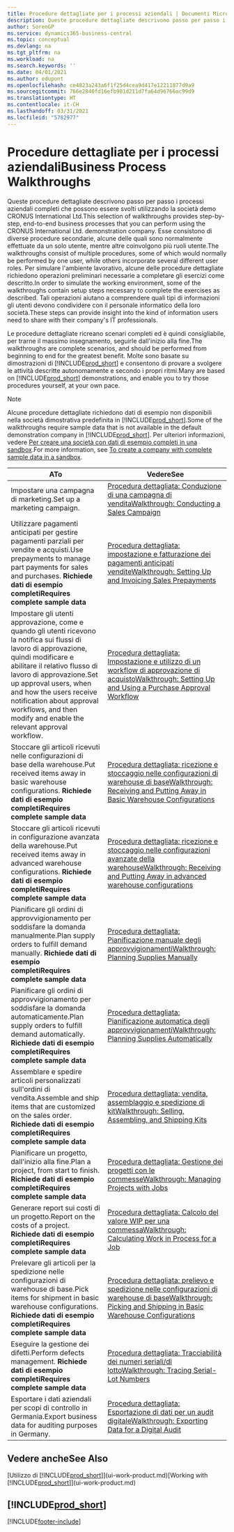 ```yaml
---
title: Procedure dettagliate per i processi aziendali | Documenti Microsoft
description: Queste procedure dettagliate descrivono passo per passo i processi aziendali completi che possono essere svolti utilizzando la società demo CRONUS International Ltd.
author: SorenGP
ms.service: dynamics365-business-central
ms.topic: conceptual
ms.devlang: na
ms.tgt_pltfrm: na
ms.workload: na
ms.search.keywords: ''
ms.date: 04/01/2021
ms.author: edupont
ms.openlocfilehash: ce4823a243a6f1f25d4cea9d417e12211877d9a9
ms.sourcegitcommit: 766e2840fd16efb901d211d7fa64d96766ac99d9
ms.translationtype: HT
ms.contentlocale: it-CH
ms.lasthandoff: 03/31/2021
ms.locfileid: "5782977"
---
```

# <a name="business-process-walkthroughs"></a><span data-ttu-id="cdff4-103">Procedure dettagliate per i processi aziendali</span><span class="sxs-lookup"><span data-stu-id="cdff4-103">Business Process Walkthroughs</span></span>

<span data-ttu-id="cdff4-104">Queste procedure dettagliate descrivono passo per passo i processi aziendali completi che possono essere svolti utilizzando la società demo CRONUS International Ltd.</span><span class="sxs-lookup"><span data-stu-id="cdff4-104">This selection of walkthroughs provides step-by-step, end-to-end business processes that you can perform using the CRONUS International Ltd. demonstration company.</span></span> <span data-ttu-id="cdff4-105">Esse consistono di diverse procedure secondarie, alcune delle quali sono normalmente effettuate da un solo utente, mentre altre coinvolgono più ruoli utente.</span><span class="sxs-lookup"><span data-stu-id="cdff4-105">The walkthroughs consist of multiple procedures, some of which would normally be performed by one user, while others incorporate several different user roles.</span></span> <span data-ttu-id="cdff4-106">Per simulare l'ambiente lavorativo, alcune delle procedure dettagliate richiedono operazioni preliminari necessarie a completare gli esercizi come descritto.</span><span class="sxs-lookup"><span data-stu-id="cdff4-106">In order to simulate the working environment, some of the walkthroughs contain setup steps necessary to complete the exercises as described.</span></span> <span data-ttu-id="cdff4-107">Tali operazioni aiutano a comprendere quali tipi di informazioni gli utenti devono condividere con il personale informatico della loro società.</span><span class="sxs-lookup"><span data-stu-id="cdff4-107">These steps can provide insight into the kind of information users need to share with their company's IT professionals.</span></span>  

 <span data-ttu-id="cdff4-108">Le procedure dettagliate ricreano scenari completi ed è quindi consigliabile, per trarne il massimo insegnamento, seguirle dall'inizio alla fine.</span><span class="sxs-lookup"><span data-stu-id="cdff4-108">The walkthroughs are complete scenarios, and should be performed from beginning to end for the greatest benefit.</span></span> <span data-ttu-id="cdff4-109">Molte sono basate su dimostrazioni di [!INCLUDE[prod_short](includes/prod_short.md)] e consentono di provare a svolgere le attività descritte autonomamente e secondo i propri ritmi.</span><span class="sxs-lookup"><span data-stu-id="cdff4-109">Many are based on [!INCLUDE[prod_short](includes/prod_short.md)] demonstrations, and enable you to try those procedures yourself, at your own pace.</span></span>  

> [!NOTE]
> <span data-ttu-id="cdff4-110">Alcune procedure dettagliate richiedono dati di esempio non disponibili nella società dimostrativa predefinita in [!INCLUDE[prod_short](includes/prod_short.md)].</span><span class="sxs-lookup"><span data-stu-id="cdff4-110">Some of the walkthroughs require sample data that is not available in the default demonstration company in [!INCLUDE[prod_short](includes/prod_short.md)].</span></span> <span data-ttu-id="cdff4-111">Per ulteriori informazioni, vedere [Per creare una società con dati di esempio completi in una sandbox](across-how-create-sandbox-environment.md#to-create-a-company-with-complete-sample-data-in-a-sandbox).</span><span class="sxs-lookup"><span data-stu-id="cdff4-111">For more information, see [To create a company with complete sample data in a sandbox](across-how-create-sandbox-environment.md#to-create-a-company-with-complete-sample-data-in-a-sandbox).</span></span>

|<span data-ttu-id="cdff4-112">A</span><span class="sxs-lookup"><span data-stu-id="cdff4-112">To</span></span>|<span data-ttu-id="cdff4-113">Vedere</span><span class="sxs-lookup"><span data-stu-id="cdff4-113">See</span></span>|  
|--------|---------|  
|<span data-ttu-id="cdff4-114">Impostare una campagna di marketing.</span><span class="sxs-lookup"><span data-stu-id="cdff4-114">Set up a marketing campaign.</span></span>|[<span data-ttu-id="cdff4-115">Procedura dettagliata: Conduzione di una campagna di vendita</span><span class="sxs-lookup"><span data-stu-id="cdff4-115">Walkthrough: Conducting a Sales Campaign</span></span>](walkthrough-conducting-a-sales-campaign.md)|  
|<span data-ttu-id="cdff4-116">Utilizzare pagamenti anticipati per gestire pagamenti parziali per vendite e acquisti.</span><span class="sxs-lookup"><span data-stu-id="cdff4-116">Use prepayments to manage part payments for sales and purchases.</span></span> <span data-ttu-id="cdff4-117">**Richiede dati di esempio completi**</span><span class="sxs-lookup"><span data-stu-id="cdff4-117">**Requires complete sample data**</span></span> |[<span data-ttu-id="cdff4-118">Procedura dettagliata: impostazione e fatturazione dei pagamenti anticipati vendite</span><span class="sxs-lookup"><span data-stu-id="cdff4-118">Walkthrough: Setting Up and Invoicing Sales Prepayments</span></span>](walkthrough-setting-up-and-invoicing-sales-prepayments.md)|  
|<span data-ttu-id="cdff4-119">Impostare gli utenti approvazione, come e quando gli utenti ricevono la notifica sui flussi di lavoro di approvazione, quindi modificare e abilitare il relativo flusso di lavoro di approvazione.</span><span class="sxs-lookup"><span data-stu-id="cdff4-119">Set up approval users, when and how the users receive notification about approval workflows, and then modify and enable the relevant approval workflow.</span></span>|[<span data-ttu-id="cdff4-120">Procedura dettagliata: Impostazione e utilizzo di un workflow di approvazione di acquisto</span><span class="sxs-lookup"><span data-stu-id="cdff4-120">Walkthrough: Setting Up and Using a Purchase Approval Workflow</span></span>](walkthrough-setting-up-and-using-a-purchase-approval-workflow.md)|  
|<span data-ttu-id="cdff4-121">Stoccare gli articoli ricevuti nelle configurazioni di base della warehouse.</span><span class="sxs-lookup"><span data-stu-id="cdff4-121">Put received items away in basic warehouse configurations.</span></span> <span data-ttu-id="cdff4-122">**Richiede dati di esempio completi**</span><span class="sxs-lookup"><span data-stu-id="cdff4-122">**Requires complete sample data**</span></span>|[<span data-ttu-id="cdff4-123">Procedura dettagliata: ricezione e stoccaggio nelle configurazioni di warehouse di base</span><span class="sxs-lookup"><span data-stu-id="cdff4-123">Walkthrough: Receiving and Putting Away in Basic Warehouse Configurations</span></span>](walkthrough-receiving-and-putting-away-in-basic-warehousing.md)|  
|<span data-ttu-id="cdff4-124">Stoccare gli articoli ricevuti in configurazione avanzata della warehouse.</span><span class="sxs-lookup"><span data-stu-id="cdff4-124">Put received items away in advanced warehouse configurations.</span></span> <span data-ttu-id="cdff4-125">**Richiede dati di esempio completi**</span><span class="sxs-lookup"><span data-stu-id="cdff4-125">**Requires complete sample data**</span></span>|[<span data-ttu-id="cdff4-126">Procedura dettagliata: ricezione e stoccaggio nelle configurazioni avanzate della warehouse</span><span class="sxs-lookup"><span data-stu-id="cdff4-126">Walkthrough: Receiving and Putting Away in advanced warehouse configurations</span></span>](walkthrough-receiving-and-putting-away-in-advanced-warehousing.md)|  
|<span data-ttu-id="cdff4-127">Pianificare gli ordini di approvvigionamento per soddisfare la domanda manualmente.</span><span class="sxs-lookup"><span data-stu-id="cdff4-127">Plan supply orders to fulfill demand manually.</span></span> <span data-ttu-id="cdff4-128">**Richiede dati di esempio completi**</span><span class="sxs-lookup"><span data-stu-id="cdff4-128">**Requires complete sample data**</span></span>|[<span data-ttu-id="cdff4-129">Procedura dettagliata: Pianificazione manuale degli approvvigionamenti</span><span class="sxs-lookup"><span data-stu-id="cdff4-129">Walkthrough: Planning Supplies Manually</span></span>](walkthrough-planning-supplies-manually.md)|  
|<span data-ttu-id="cdff4-130">Pianificare gli ordini di approvvigionamento per soddisfare la domanda automaticamente.</span><span class="sxs-lookup"><span data-stu-id="cdff4-130">Plan supply orders to fulfill demand automatically.</span></span> <span data-ttu-id="cdff4-131">**Richiede dati di esempio completi**</span><span class="sxs-lookup"><span data-stu-id="cdff4-131">**Requires complete sample data**</span></span>|[<span data-ttu-id="cdff4-132">Procedura dettagliata: Pianificazione automatica degli approvvigionamenti</span><span class="sxs-lookup"><span data-stu-id="cdff4-132">Walkthrough: Planning Supplies Automatically</span></span>](walkthrough-planning-supplies-automatically.md)|  
|<span data-ttu-id="cdff4-133">Assemblare e spedire articoli personalizzati sull'ordini di vendita.</span><span class="sxs-lookup"><span data-stu-id="cdff4-133">Assemble and ship items that are customized on the sales order.</span></span> <span data-ttu-id="cdff4-134">**Richiede dati di esempio completi**</span><span class="sxs-lookup"><span data-stu-id="cdff4-134">**Requires complete sample data**</span></span>|[<span data-ttu-id="cdff4-135">Procedura dettagliata: vendita, assemblaggio e spedizione di kit</span><span class="sxs-lookup"><span data-stu-id="cdff4-135">Walkthrough: Selling, Assembling, and Shipping Kits</span></span>](walkthrough-selling-assembling-and-shipping-kits.md)|  
|<span data-ttu-id="cdff4-136">Pianificare un progetto, dall'inizio alla fine.</span><span class="sxs-lookup"><span data-stu-id="cdff4-136">Plan a project, from start to finish.</span></span> <span data-ttu-id="cdff4-137">**Richiede dati di esempio completi**</span><span class="sxs-lookup"><span data-stu-id="cdff4-137">**Requires complete sample data**</span></span>|[<span data-ttu-id="cdff4-138">Procedura dettagliata: Gestione dei progetti con le commesse</span><span class="sxs-lookup"><span data-stu-id="cdff4-138">Walkthrough: Managing Projects with Jobs</span></span>](walkthrough-managing-projects-with-jobs.md)|  
|<span data-ttu-id="cdff4-139">Generare report sui costi di un progetto.</span><span class="sxs-lookup"><span data-stu-id="cdff4-139">Report on the costs of a project.</span></span> <span data-ttu-id="cdff4-140">**Richiede dati di esempio completi**</span><span class="sxs-lookup"><span data-stu-id="cdff4-140">**Requires complete sample data**</span></span>|[<span data-ttu-id="cdff4-141">Procedura dettagliata: Calcolo del valore WIP per una commessa</span><span class="sxs-lookup"><span data-stu-id="cdff4-141">Walkthrough: Calculating Work in Process for a Job</span></span>](walkthrough-calculating-work-in-process-for-a-job.md)|  
|<span data-ttu-id="cdff4-142">Prelevare gli articoli per la spedizione nelle configurazioni di warehouse di base.</span><span class="sxs-lookup"><span data-stu-id="cdff4-142">Pick items for shipment in basic warehouse configurations.</span></span> <span data-ttu-id="cdff4-143">**Richiede dati di esempio completi**</span><span class="sxs-lookup"><span data-stu-id="cdff4-143">**Requires complete sample data**</span></span>|[<span data-ttu-id="cdff4-144">Procedura dettagliata: prelievo e spedizione nelle configurazioni di warehouse di base</span><span class="sxs-lookup"><span data-stu-id="cdff4-144">Walkthrough: Picking and Shipping in Basic Warehouse Configurations</span></span>](walkthrough-picking-and-shipping-in-basic-warehousing.md)|  
|<span data-ttu-id="cdff4-145">Eseguire la gestione dei difetti.</span><span class="sxs-lookup"><span data-stu-id="cdff4-145">Perform defects management.</span></span> <span data-ttu-id="cdff4-146">**Richiede dati di esempio completi**</span><span class="sxs-lookup"><span data-stu-id="cdff4-146">**Requires complete sample data**</span></span>|[<span data-ttu-id="cdff4-147">Procedura dettagliata: Tracciabilità dei numeri seriali/di lotto</span><span class="sxs-lookup"><span data-stu-id="cdff4-147">Walkthrough: Tracing Serial-Lot Numbers</span></span>](walkthrough-tracing-serial-lot-numbers.md)|
|<span data-ttu-id="cdff4-148">Esportare i dati aziendali per scopi di controllo in Germania.</span><span class="sxs-lookup"><span data-stu-id="cdff4-148">Export business data for auditing purposes in Germany.</span></span>|[<span data-ttu-id="cdff4-149">Procedura dettagliata: Esportazione di dati per un audit digitale</span><span class="sxs-lookup"><span data-stu-id="cdff4-149">Walkthrough: Exporting Data for a Digital Audit</span></span>](LocalFunctionality/Germany/walkthrough-exporting-data-for-a-digital-audit.md)|

## <a name="see-also"></a><span data-ttu-id="cdff4-150">Vedere anche</span><span class="sxs-lookup"><span data-stu-id="cdff4-150">See Also</span></span>

<span data-ttu-id="cdff4-151">[Utilizzo di [!INCLUDE[prod_short](includes/prod_short.md)]](ui-work-product.md)</span><span class="sxs-lookup"><span data-stu-id="cdff4-151">[Working with [!INCLUDE[prod_short](includes/prod_short.md)]](ui-work-product.md)</span></span>  

## [!INCLUDE[prod_short](includes/free_trial_md.md)]  


[!INCLUDE[footer-include](includes/footer-banner.md)]